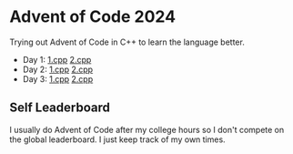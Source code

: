 # Advent of Code 2024

Trying out Advent of Code in C++ to learn the language better.

- Day 1: [1.cpp](day1/1.cpp) [2.cpp](day1/2.cpp)
- Day 2: [1.cpp](day2/1.cpp) [2.cpp](day2/2.cpp)
- Day 3: [1.cpp](day3/1.cpp) [2.cpp](day3/2.cpp)

## Self Leaderboard

I usually do Advent of Code after my college hours so I don't 
compete on the global leaderboard. I just keep track of my own times.
